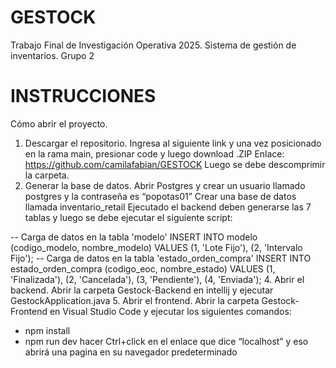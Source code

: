 # GESTOCK
Trabajo Final de Investigación Operativa 2025. Sistema de gestión de inventarios. Grupo 2

# INSTRUCCIONES
Cómo abrir el proyecto.
1.	Descargar el repositorio. 
Ingresa al siguiente link y una vez posicionado en la rama main, presionar code y luego download .ZIP
Enlace: https://github.com/camilafabian/GESTOCK
Luego se debe descomprimir la carpeta.
2.	Generar la base de datos.
Abrir Postgres y crear un usuario llamado postgres y la contraseña es “popotas01”
Crear una base de datos llamada inventario_retail
Ejecutado el backend deben generarse las 7 tablas y luego se debe ejecutar el siguiente script:

-- Carga de datos en la tabla 'modelo'
INSERT INTO modelo (codigo_modelo, nombre_modelo) VALUES
(1, 'Lote Fijo'),
(2, 'Intervalo Fijo');
-- Carga de datos en la tabla 'estado_orden_compra'
INSERT INTO estado_orden_compra (codigo_eoc, nombre_estado) VALUES
(1, 'Finalizada'),
(2, 'Cancelada'),
(3, 'Pendiente'),
(4, 'Enviada');
4.	Abrir el backend.
Abrir la carpeta Gestock-Backend en intellij y ejecutar
GestockApplication.java
5.	Abrir el frontend.
Abrir la carpeta Gestock-Frontend en Visual Studio Code y ejecutar los siguientes comandos: 
-	npm install
-	npm run dev
hacer Ctrl+click en el enlace que dice “localhost” y eso abrirá una pagina en su navegador predeterminado

